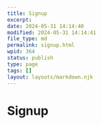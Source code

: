 ```yaml
---
title: Signup
excerpt: 
date: 2024-05-31 14:14:40
modified: 2024-05-31 14:14:41
file_type: md
permalink: signup.html
wpid: 364
status: publish
type: page
tags: []
layout: layouts/markdown.njk
---
```


# Signup

